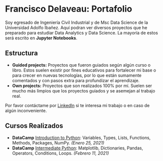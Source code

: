 # Francisco Delaveau: Portafolio

Soy egresado de Ingeniería Civil Industrial y de Msc Data Science de la Universidad Adolfo Ibañez.
Aquí podran ver diversos proyectos que he preparado para estudiar Data Analytics y Data Science. La mayoría de estos será escrito en **Jupyter Notebooks**.

## Estructura

 -  **Guided projects:** Proyectos que fueron guiados según algún curso o libro. Estos suelen existir por fines educativos para fortalecer mi base o para crecer en nuevas tecnologías, por lo que están sumamente comentados y con pasos extra para profundizar el aprendizaje.
 - **Own projects:** Proyectos que son realizados 100% por mí. Suelen ser mucho más limpios que los proyectos guiados y se asemejan al trabajo real.
 
Por favor contáctame por [LinkedIn](https://www.linkedin.com/in/franciscojdo/) si te interesa mi trabajo o en caso de algún inconveniente. 

## Cursos Realizados

- **DataCamp** [Introduction to Python](https://drive.google.com/file/d/1Pj16hk7PRKYtc5MBGmp2z7e2Bjtgr0jZ/view?usp=sharing): Variables, Types, Lists, Functions, Methods, Packages, NumPy. *(Enero 25, 2021)*
- **DataCamp** [Intermediate Python](https://drive.google.com/file/d/1QO7nywAnwJAEZLV_DEjAt2DBbkk1WlsB/view?usp=sharing): Matplotlib, Dictionaries, Pandas, Operators, Conditions, Loops. *(Febrero 11, 2021)*
